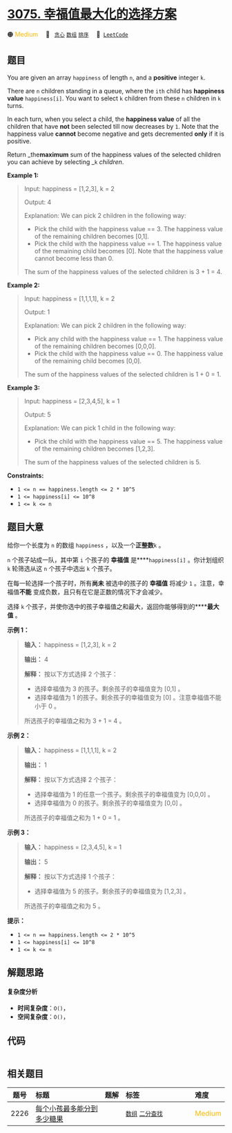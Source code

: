 # [3075. 幸福值最大化的选择方案](https://leetcode.com/problems/maximize-happiness-of-selected-children)

🟠 <font color=#ffb800>Medium</font>&emsp; 🔖&ensp; [`贪心`](/leetcode/outline/tag/greedy.md) [`数组`](/leetcode/outline/tag/array.md) [`排序`](/leetcode/outline/tag/sorting.md)&emsp; 🔗&ensp;[`LeetCode`](https://leetcode.com/problems/maximize-happiness-of-selected-children)

## 题目

You are given an array `happiness` of length `n`, and a **positive** integer
`k`.

There are `n` children standing in a queue, where the `ith` child has
**happiness value** `happiness[i]`. You want to select `k` children from these
`n` children in `k` turns.

In each turn, when you select a child, the **happiness value** of all the
children that have **not** been selected till now decreases by `1`. Note that
the happiness value **cannot** become negative and gets decremented **only**
if it is positive.

Return _the**maximum** sum of the happiness values of the selected children
you can achieve by selecting _`k` _children_.



**Example 1:**

> Input: happiness = [1,2,3], k = 2
> 
> Output: 4
> 
> Explanation: We can pick 2 children in the following way:
> - Pick the child with the happiness value == 3. The happiness value of the remaining children becomes [0,1].
> - Pick the child with the happiness value == 1. The happiness value of the remaining child becomes [0]. Note that the happiness value cannot become less than 0.
> 
> The sum of the happiness values of the selected children is 3 + 1 = 4.

**Example 2:**

> Input: happiness = [1,1,1,1], k = 2
> 
> Output: 1
> 
> Explanation: We can pick 2 children in the following way:
> - Pick any child with the happiness value == 1. The happiness value of the remaining children becomes [0,0,0].
> - Pick the child with the happiness value == 0. The happiness value of the remaining child becomes [0,0].
> 
> The sum of the happiness values of the selected children is 1 + 0 = 1.

**Example 3:**

> Input: happiness = [2,3,4,5], k = 1
> 
> Output: 5
> 
> Explanation: We can pick 1 child in the following way:
> - Pick the child with the happiness value == 5. The happiness value of the remaining children becomes [1,2,3].
> 
> The sum of the happiness values of the selected children is 5.

**Constraints:**

  * `1 <= n == happiness.length <= 2 * 10^5`
  * `1 <= happiness[i] <= 10^8`
  * `1 <= k <= n`


## 题目大意

给你一个长度为 `n` 的数组 `happiness` ，以及一个**正整数**`k` 。

`n` 个孩子站成一队，其中第 `i` 个孩子的 **幸福值** 是****`happiness[i]` 。你计划组织 `k` 轮筛选从这 `n`
个孩子中选出 `k` 个孩子。

在每一轮选择一个孩子时，所有**尚未** 被选中的孩子的 **幸福值** 将减少 `1` 。注意，幸福值**不能**
变成负数，且只有在它是正数的情况下才会减少。

选择 `k` 个孩子，并使你选中的孩子幸福值之和最大，返回你能够得到的******最大值** 。



**示例 1：**

> 
> 
> 
> 
> 
> **输入：** happiness = [1,2,3], k = 2
> 
> **输出：** 4
> 
> **解释：** 按以下方式选择 2 个孩子：
> - 选择幸福值为 3 的孩子。剩余孩子的幸福值变为 [0,1] 。
> - 选择幸福值为 1 的孩子。剩余孩子的幸福值变为 [0] 。注意幸福值不能小于 0 。
> 
> 所选孩子的幸福值之和为 3 + 1 = 4 。
> 
> 

**示例 2：**

> 
> 
> 
> 
> 
> **输入：** happiness = [1,1,1,1], k = 2
> 
> **输出：** 1
> 
> **解释：** 按以下方式选择 2 个孩子：
> - 选择幸福值为 1 的任意一个孩子。剩余孩子的幸福值变为 [0,0,0] 。
> - 选择幸福值为 0 的孩子。剩余孩子的幸福值变为 [0,0] 。
> 
> 所选孩子的幸福值之和为 1 + 0 = 1 。
> 
> 

**示例 3：**

> 
> 
> 
> 
> 
> **输入：** happiness = [2,3,4,5], k = 1
> 
> **输出：** 5
> 
> **解释：** 按以下方式选择 1 个孩子：
> - 选择幸福值为 5 的孩子。剩余孩子的幸福值变为 [1,2,3] 。
> 
> 所选孩子的幸福值之和为 5 。
> 
> 



**提示：**

  * `1 <= n == happiness.length <= 2 * 10^5`
  * `1 <= happiness[i] <= 10^8`
  * `1 <= k <= n`


## 解题思路

#### 复杂度分析

- **时间复杂度**：`O()`，
- **空间复杂度**：`O()`，

## 代码

```javascript

```

## 相关题目

<!-- prettier-ignore -->
| 题号 | 标题 | 题解 | 标签 | 难度 |
| :------: | :------ | :------: | :------ | :------ |
| 2226 | [每个小孩最多能分到多少糖果](https://leetcode.com/problems/maximum-candies-allocated-to-k-children) |  |  [`数组`](/leetcode/outline/tag/array.md) [`二分查找`](/leetcode/outline/tag/binary-search.md) | <font color=#ffb800>Medium</font> |

<style>
.blue {
    background-color: #096dd9;
    padding: 0.25rem 0.5rem;
    margin: 0;
    font-size: 0.85em;
    border-radius: 3px;
    color: white;
    font-weight: 500;
}
table th:first-of-type { width: 10%; }
table th:nth-of-type(2) { width: 35%; }
table th:nth-of-type(3) { width: 10%; }
table th:nth-of-type(4) { width: 35%; }
table th:nth-of-type(5) { width: 10%; }
</style>
